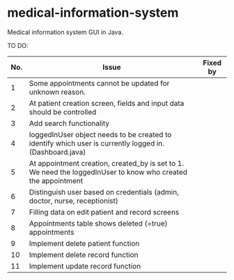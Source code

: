 # medical-information-system
Medical information system GUI in Java.

TO DO:

| No. 	 | Issue                                                                                                         	 | Fixed by 	 |
|-------|-----------------------------------------------------------------------------------------------------------------|------------|
| 1   	 | Some appointments cannot be updated for unknown reason.                                                       	 | 	          |
| 2   	 | At patient creation screen, fields and input data should be controlled                                        	 | 	          |
| 3   	 | Add search functionality                                                                                      	 | 	          |
| 4   	 | loggedInUser object needs to be created to identify which user is currently logged in. (Dashboard.java)       	 | 	          |
| 5   	 | At appointment creation, created_by is set to 1. We need the loggedInUser to know who created the appointment 	 | 	          |
| 6   	 | Distinguish user based on credentials (admin, doctor, nurse, receptionist)                                    	 | 	          |
| 7   	 | Filling data on edit patient and record screens                                                               	 | 	          |
| 8   	 | Appointments table shows deleted (=true) appointments                                                         	 | 	          |
| 9   	 | Implement delete patient function                                                                             	 | 	          |
| 10  	 | Implement delete record function                                                                              	 | 	          |
| 11  	 | Implement update record function                                                                              	 | 	          |